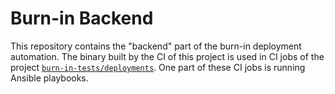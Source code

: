 # Burn-in Backend

This repository contains the "backend" part of the burn-in deployment automation. The binary built by the CI of this
project is used in CI jobs of the project
[`burn-in-tests/deployments`](https://gitlab.example.com/burn-in-tests/deployments). One part of these CI
jobs is running Ansible playbooks.
